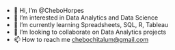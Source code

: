 - 👋 Hi, I’m @CheboHorpes
- 👀 I’m interested in Data Analytics and Data Science
- 🌱 I’m currently learning Spreadsheets, SQL, R, Tableau 
- 💞️ I’m looking to collaborate on Data Analytics projects
- 📫 How to reach me chebochitalum@gmail.com

<!---
CheboHorpes/CheboHorpes is a ✨ special ✨ repository because its `README.md` (this file) appears on your GitHub profile.
You can click the Preview link to take a look at your changes.
--->
